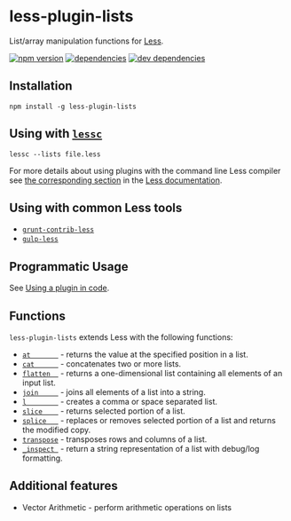 # less-plugin-lists

List/array manipulation functions for [Less](http://lesscss.org).

[![npm version](https://badge.fury.io/js/less-plugin-lists.svg)](http://badge.fury.io/js/less-plugin-lists)
[![dependencies](https://david-dm.org/seven-phases-max/less-plugin-lists.svg)](https://david-dm.org/seven-phases-max/less-plugin-lists)
[![dev dependencies](https://david-dm.org/seven-phases-max/less-plugin-lists/dev-status.svg)](https://david-dm.org/seven-phases-max/less-plugin-lists#info=devDependencies)

## Installation

    npm install -g less-plugin-lists
    
## Using with [`lessc`](http://lesscss.org/usage/#command-line-usage)

    lessc --lists file.less
    
For more details about using plugins with the command line Less compiler see 
[the corresponding section](http://lesscss.org/usage/#plugins-how-do-i-use-a-plugin-command-line) 
in the [Less documentation](http://lesscss.org).

## Using with common Less tools

- [`grunt-contrib-less`](https://github.com/gruntjs/grunt-contrib-less#usage-examples)
- [`gulp-less`](https://github.com/plus3network/gulp-less#using-plugins)

## Programmatic Usage

See [Using a plugin in code](http://lesscss.org/usage/#plugins-using-a-plugin-in-code).

## Functions

`less-plugin-lists` extends Less with the following functions:
- [`at       `](docs/ref.md#at)        - returns the value at the specified position in a list.
- [`cat      `](docs/ref.md#cat)       - concatenates two or more lists.
- [`flatten  `](docs/ref.md#flatten)   - returns a one-dimensional list containing all elements of an input list.
- [`join     `](docs/ref.md#join)      - joins all elements of a list into a string.
- [`l        `](docs/ref.md#l)         - creates a comma or space separated list.
- [`slice    `](docs/ref.md#slice)     - returns selected portion of a list.
- [`splice   `](docs/ref.md#splice)    - replaces or removes selected portion of a list and returns the modified copy.
- [`transpose`](docs/ref.md#transpose) - transposes rows and columns of a list.
- [`_inspect `](docs/ref.md#_inspect)  - return a string representation of a list with debug/log formatting.

## Additional features

* Vector Arithmetic - perform arithmetic operations on lists